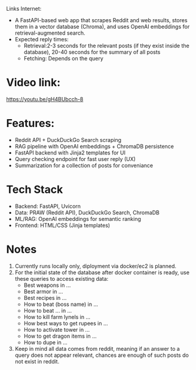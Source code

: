 Links Internet: 
- A FastAPI-based web app that scrapes Reddit and web results, stores them in a vector database (Chroma), and uses OpenAI embeddings for retrieval-augmented search.
- Expected reply times:
   - Retrieval:2-3 seconds for the relevant posts (if they exist inside the database), 20-40 seconds for the summary of all posts
   - Fetching: Depends on the query

# Video link: 
https://youtu.be/gH4BUbcch-8

# Features:
- Reddit API + DuckDuckGo Search scraping
- RAG pipeline with OpenAI embeddings + ChromaDB persistence
- FastAPI backend with Jinja2 templates for UI
- Query checking endpoint for fast user reply (UX)
- Summarization for a collection of posts for conveniance

# Tech Stack
- Backend: FastAPI, Uvicorn
- Data: PRAW (Reddit API), DuckDuckGo Search, ChromaDB
- ML/RAG: OpenAI embeddings for semantic ranking
- Frontend: HTML/CSS (Jinja templates)

# Notes
1) Currently runs locally only, diployment via docker/ec2 is planned.
2) For the initial state of the database after docker container is ready, use these queries to access existing data:
   - Best weapons in ...
   - Best armor in ...
   - Best recipes in ...
   - How to beat (boss name) in ...
   - How to beat ... in ...
   - How to kill farm lynels in ...
   - How best ways to get rupees in ...
   - How to activate tower in ...
   - How to get dragon items in ...
   - How to dupe in ...
3) Keep in mind all data comes from reddit, meaning if an answer to a query does not appear relevant, chances are enough of such posts do not exist in reddit.

